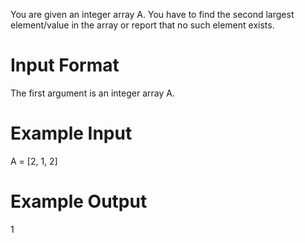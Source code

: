 You are given an integer array A. 
You have to find the second largest element/value in the array or report that no such element exists.

# Input Format
The first argument is an integer array A.

# Example Input
A = [2, 1, 2]


# Example Output
1